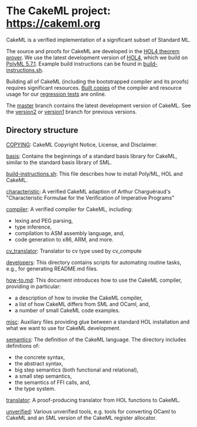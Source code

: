 The CakeML project: https://cakeml.org
======================================

CakeML is a verified implementation of a significant subset of
Standard ML.

The source and proofs for CakeML are developed in the [HOL4 theorem
prover](http://hol-theorem-prover.org). We use the latest development
version of [HOL4](https://github.com/HOL-Theorem-Prover/HOL), which we
build on [PolyML 5.7.1](http://www.polyml.org).
Example build instructions can be found in
[build-instructions.sh](build-instructions.sh).

Building all of CakeML (including the bootstrapped compiler and its proofs)
requires significant resources. [Built copies](https://cakeml.org/download) of
the compiler and resource usage for our
[regression tests](https://cakeml.org/regression.cgi) are online.

The [master](../../tree/master) branch contains the latest development
version of CakeML. See the [version2](../../tree/version2) or
[version1](../../tree/version1) branch for previous versions.

Directory structure
-------------------

[COPYING](COPYING):
CakeML Copyright Notice, License, and Disclaimer.

[basis](basis):
Contains the beginnings of a standard basis library for CakeML,
similar to the standard basis library of SML.

[build-instructions.sh](build-instructions.sh):
This file describes how to install Poly/ML, HOL and CakeML.

[characteristic](characteristic):
A verified CakeML adaption of Arthur Charguéraud's "Characteristic
Formulae for the Verification of Imperative Programs"

[compiler](compiler):
A verified compiler for CakeML, including:
 - lexing and PEG parsing,
 - type inference,
 - compilation to ASM assembly language, and,
 - code generation to x86, ARM, and more.

[cv_translator](cv_translator):
Translator to cv type used by cv_compute

[developers](developers):
This directory contains scripts for automating routine tasks, e.g., for
generating README.md files.

[how-to.md](how-to.md):
This document introduces how to use the CakeML compiler, providing in
particular:

- a description of how to invoke the CakeML compiler,
- a list of how CakeML differs from SML and OCaml, and,
- a number of small CakeML code examples.

[misc](misc):
Auxiliary files providing glue between a standard HOL installation
and what we want to use for CakeML development.

[semantics](semantics):
The definition of the CakeML language.
The directory includes definitions of:
 - the concrete syntax,
 - the abstract syntax,
 - big step semantics (both functional and relational),
 - a small step semantics,
 - the semantics of FFI calls, and,
 - the type system.

[translator](translator):
A proof-producing translator from HOL functions to CakeML.

[unverified](unverified):
Various unverified tools, e.g. tools for converting OCaml to CakeML
and an SML version of the CakeML register allocator.
